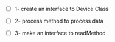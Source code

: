 - [ ] 1- create an interface to Device Class

- [ ] 2- process method to process data

- [ ] 3- make an interface to readMethod
